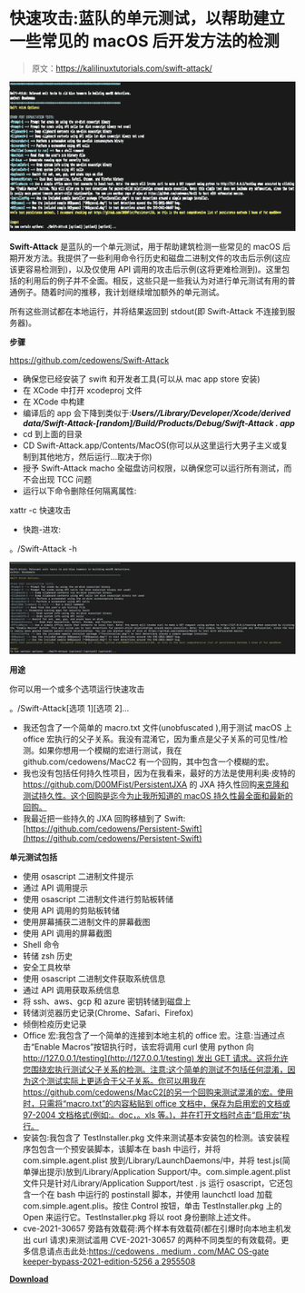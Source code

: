 # 快速攻击:蓝队的单元测试，以帮助建立一些常见的 macOS 后开发方法的检测

> 原文：<https://kalilinuxtutorials.com/swift-attack/>

[![Swift-Attack : Unit Tests For Blue Teams To Aid With Building Detections For Some Common macOS Post Exploitation Methods](img/dc42fe868ae1c779a2524a49eac2ef0d.png "Swift-Attack : Unit Tests For Blue Teams To Aid With Building Detections For Some Common macOS Post Exploitation Methods")](https://1.bp.blogspot.com/-wx3Ysw1BJew/YNrw6egQYCI/AAAAAAAAJuA/sa4B5dsdyLUgccT7kaljnIRS-39j0yyiACLcBGAsYHQ/s728/Swift-Attack%25281%2529.png)

**Swift-Attack** 是蓝队的一个单元测试，用于帮助建筑检测一些常见的 macOS 后期开发方法。我提供了一些利用命令行历史和磁盘二进制文件的攻击后示例(这应该更容易检测到)，以及仅使用 API 调用的攻击后示例(这将更难检测到)。这里包括的利用后的例子并不全面。相反，这些只是一些我认为对进行单元测试有用的普通例子。随着时间的推移，我计划继续增加额外的单元测试。

所有这些测试都在本地运行，并将结果返回到 stdout(即 Swift-Attack 不连接到服务器)。

**步骤**

https://github.com/cedowens/Swift-Attack

*   确保您已经安装了 swift 和开发者工具(可以从 mac app store 安装)
*   在 XCode 中打开 xcodeproj 文件
*   在 XCode 中构建
*   编译后的 app 会下降到类似于:***Users//Library/Developer/Xcode/derived data/Swift-Attack-[random]/Build/Products/Debug/Swift-Attack . app***
*   cd 到上面的目录
*   CD Swift-Attack.app/Contents/MacOS(你可以从这里运行大男子主义或复制到其他地方，然后运行…取决于你)
*   授予 Swift-Attack macho 全磁盘访问权限，以确保您可以运行所有测试，而不会出现 TCC 问题
*   运行以下命令删除任何隔离属性:

xattr -c 快速攻击

*   快跑-进攻:

。/Swift-Attack -h

![](img/698113c96ce59ac41f4415c0cf3f5a6d.png)

**用途**

你可以用一个或多个选项运行快速攻击

。/Swift-Attack[选项 1][选项 2]…

*   我还包含了一个简单的 macro.txt 文件(unobfuscated ),用于测试 macOS 上 office 宏执行的父子关系。我没有混淆它，因为重点是父子关系的可见性/检测。如果你想用一个模糊的宏进行测试，我在 github.com/cedowens/MacC2 有一个回购，其中包含一个模糊的宏。
*   我也没有包括任何持久性项目，因为在我看来，最好的方法是使用利奥·皮特的 https://github.com/D00MFist/PersistentJXA 的 JXA 持久性回购[来克隆和测试持久性。这个回购是迄今为止我所知道的 macOS 持久性最全面和最新的回购。](https://github.com/D00MFist/PersistentJXA)
*   我最近把一些持久的 JXA 回购移植到了 Swift:[https://github.com/cedowens/Persistent-Swift](https://github.com/cedowens/Persistent-Swift)

**单元测试包括**

*   使用 osascript 二进制文件提示
*   通过 API 调用提示
*   使用 osascript 二进制文件进行剪贴板转储
*   使用 API 调用的剪贴板转储
*   使用屏幕捕获二进制文件的屏幕截图
*   使用 API 调用的屏幕截图
*   Shell 命令
*   转储 zsh 历史
*   安全工具枚举
*   使用 osascript 二进制文件获取系统信息
*   通过 API 调用获取系统信息
*   将 ssh、aws、gcp 和 azure 密钥转储到磁盘上
*   转储浏览器历史记录(Chrome、Safari、Firefox)
*   倾倒检疫历史记录
*   Office 宏:我包含了一个简单的连接到本地主机的 office 宏。注意:当通过点击“Enable Macros”按钮执行时，该宏将调用 curl 使用 python 向 [http://127.0.0.1/testing](http://127.0.0.1/testing) 发出 GET 请求。这将允许您围绕宏执行测试父子关系的检测。注意:这个简单的测试不包括任何混淆，因为这个测试实际上更适合于父子关系。你可以用我在 https://github.com/cedowens/MacC2[的另一个回购来测试混淆的宏。使用时，只需将“macro.txt”的内容粘贴到 office 文档中，保存为启用宏的文档或 97-2004 文档格式(例如:。doc，。xls 等。)，并在打开文档时点击“启用宏”执行。](https://github.com/cedowens/MacC2)
*   安装包:我包含了 TestInstaller.pkg 文件来测试基本安装包的检测。该安装程序包包含一个预安装脚本，该脚本在 bash 中运行，并将 com.simple.agent.plist 放到/Library/LaunchDaemons/中，并将 test.js(简单弹出提示)放到/Library/Application Support/中。com.simple.agent.plist 文件只是针对/Library/Application Support/test . js 运行 osascript，它还包含一个在 bash 中运行的 postinstall 脚本，并使用 launchctl load 加载 com.simple.agent.plis。按住 Control 按钮，单击 TestInstaller.pkg 上的 Open 来运行它。TestInstaller.pkg 将以 root 身份删除上述文件。
*   cve-2021-30657 旁路有效载荷:两个样本有效载荷(都在引爆时向本地主机发出 curl 请求)来测试滥用 CVE-2021-30657 的两种不同类型的有效载荷。更多信息请点击此处:[https://cedowens . medium . com/MAC OS-gate keeper-bypass-2021-edition-5256 a 2955508](https://cedowens.medium.com/macos-gatekeeper-bypass-2021-edition-5256a2955508)

[**Download**](https://github.com/cedowens/Swift-Attack)